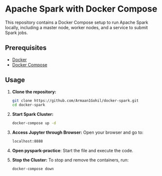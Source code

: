 # Apache Spark with Docker Compose

This repository contains a Docker Compose setup to run Apache Spark locally, including a master node, worker nodes, and a service to submit Spark jobs.

## Prerequisites

- [Docker](https://docs.docker.com/get-docker/)
- [Docker Compose](https://docs.docker.com/compose/install/)

## Usage

1. **Clone the repository:**

   ```bash
   git clone https://github.com/Armaan1Gohil/docker-spark.git
   cd docker-spark
   ```
   
2. **Start Spark Cluster:**
   ```bash
   docker-compose up -d
   ```
3. **Access Jupyter through Browser:**
   Open your browser and go to:
   ``` bash
   localhost:8888
   ```

4. **Open pyspark-practice**:
   Start the file and execute the code.

6. **Stop the Cluster:**
   To stop and remove the containers, run:
   ``` bash
   docker-compose down
   ```
